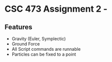 # CSC 473 Assignment 2 -

## Features
- Gravity (Euler, Symplectic)
- Ground Force
- All Script commands are runnable
- Particles can be fixed to a point